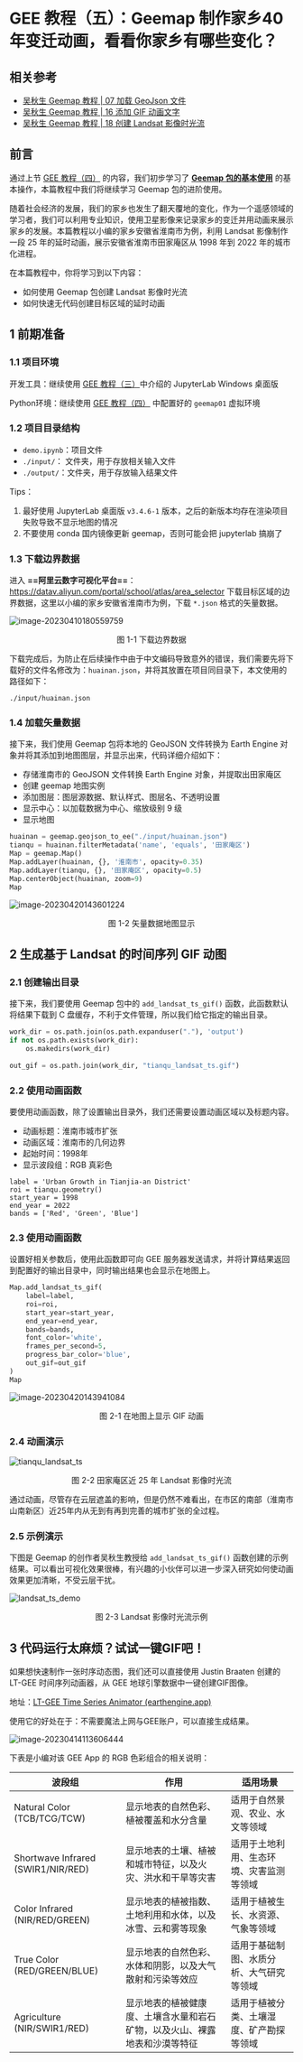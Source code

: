 # GEE 教程（五）：Geemap 制作家乡40年变迁动画，看看你家乡有哪些变化？



## 相关参考

- [吴秋生 Geemap 教程 | 07 加载 GeoJson 文件](https://geemap.org/notebooks/07_geojson/)
- [吴秋生 Geemap 教程 | 16 添加 GIF 动画文字](https://geemap.org/notebooks/16_add_animated_text/)
- [吴秋生 Geemap 教程 | 18 创建 Landsat 影像时光流](https://geemap.org/notebooks/18_create_landsat_timelapse/)



## 前言

通过上节 [GEE 教程（四）](https://mp.weixin.qq.com/s?__biz=MzIxNDQ0NDY1NQ==&mid=2247496393&idx=1&sn=3e9510bf3e308636c1ce4d44fc663446&chksm=97a5cdc9a0d244df4fb5d39b7fcc96eaf13fd79e9de4e3cb37ee0852912e6f3b0630ed5701f1&cur_album_id=2463398802934808577&scene=189#wechat_redirect) 的内容，我们初步学习了 **<u>Geemap 包的基本使用</u>** 的基本操作，本篇教程中我们将继续学习 Geemap 包的进阶使用。

随着社会经济的发展，我们的家乡也发生了翻天覆地的变化，作为一个遥感领域的学习者，我们可以利用专业知识，使用卫星影像来记录家乡的变迁并用动画来展示家乡的发展。本篇教程以小编的家乡安徽省淮南市为例，利用 Landsat 影像制作一段 25 年的延时动画，展示安徽省淮南市田家庵区从 1998 年到 2022 年的城市化进程。

在本篇教程中，你将学习到以下内容：

- 如何使用 Geemap 包创建 Landsat 影像时光流
- 如何快速无代码创建目标区域的延时动画



## 1 前期准备

### 1.1 项目环境

开发工具：继续使用 [GEE 教程（三）](https://mp.weixin.qq.com/s?__biz=MzIxNDQ0NDY1NQ==&mid=2247496252&idx=1&sn=69e3a49a6748354c87133ecabfddfc3c&chksm=97a5cd3ca0d2442a760cdf90130ad0133c99610033abfcd64e4eae52ee72ba0adaa020036fd1&scene=178&cur_album_id=2650193990876659713#rd)中介绍的 JupyterLab Windows 桌面版

Python环境：继续使用  [GEE 教程（四）](https://mp.weixin.qq.com/s?__biz=MzIxNDQ0NDY1NQ==&mid=2247496393&idx=1&sn=3e9510bf3e308636c1ce4d44fc663446&chksm=97a5cdc9a0d244df4fb5d39b7fcc96eaf13fd79e9de4e3cb37ee0852912e6f3b0630ed5701f1&cur_album_id=2463398802934808577&scene=189#wechat_redirect) 中配置好的 `geemap01` 虚拟环境

### 1.2 项目目录结构

- `demo.ipynb`：项目文件
- `./input/`： 文件夹，用于存放相关输入文件
- `./output/`：文件夹，用于存放输入结果文件

Tips：

1. 最好使用 JupyterLab 桌面版 `v3.4.6-1` 版本，之后的新版本均存在渲染项目失败导致不显示地图的情况
2. 不要使用 conda 国内镜像更新 geemap，否则可能会把 jupyterlab 搞崩了

### 1.3 下载边界数据

进入 **==阿里云数字可视化平台==**：https://datav.aliyun.com/portal/school/atlas/area_selector 下载目标区域的边界数据，这里以小编的家乡安徽省淮南市为例，下载 `*.json` 格式的矢量数据。

![image-20230410180559759](./img/image-20230410180559759.png)

<center>图 1-1 下载边界数据</center>

下载完成后，为防止在后续操作中由于中文编码导致意外的错误，我们需要先将下载好的文件名修改为：`huainan.json`，并将其放置在项目同目录下，本文使用的路径如下：

```
./input/huainan.json
```

### 1.4 加载矢量数据

接下来，我们使用 Geemap 包将本地的 GeoJSON 文件转换为 Earth Engine 对象并将其添加到地图图层，并显示出来，代码详细介绍如下：

- 存储淮南市的 GeoJSON 文件转换 Earth Engine 对象，并提取出田家庵区
- 创建 geemap 地图实例
- 添加图层：图层源数据、默认样式、图层名、不透明设置
- 显示中心：以加载数据为中心、缩放级别 9 级
- 显示地图

```python
huainan = geemap.geojson_to_ee("./input/huainan.json")
tianqu = huainan.filterMetadata('name', 'equals', '田家庵区')
Map = geemap.Map()
Map.addLayer(huainan, {}, '淮南市', opacity=0.35)
Map.addLayer(tianqu, {}, '田家庵区', opacity=0.5)
Map.centerObject(huainan, zoom=9)
Map
```

![image-20230420143601224](./img/image-20230420143601224.png)

<center>图 1-2 矢量数据地图显示</center>



## 2 生成基于 Landsat 的时间序列 GIF 动图

### 2.1 创建输出目录

接下来，我们要使用 Geemap 包中的 `add_landsat_ts_gif()`  函数，此函数默认将结果下载到 C 盘缓存，不利于文件管理，所以我们给它指定的输出目录。

```python
work_dir = os.path.join(os.path.expanduser("."), 'output')
if not os.path.exists(work_dir):
    os.makedirs(work_dir)
   
out_gif = os.path.join(work_dir, "tianqu_landsat_ts.gif")
```

### 2.2 使用动画函数

要使用动画函数，除了设置输出目录外，我们还需要设置动画区域以及标题内容。

- 动画标题：淮南市城市扩张
- 动画区域：淮南市的几何边界
- 起始时间：1998年
- 显示波段组：RGB 真彩色

```
label = 'Urban Growth in Tianjia-an District'
roi = tianqu.geometry()
start_year = 1998
end_year = 2022
bands = ['Red', 'Green', 'Blue']
```

### 2.3 使用动画函数

设置好相关参数后，使用此函数即可向 GEE 服务器发送请求，并将计算结果返回到配置好的输出目录中，同时输出结果也会显示在地图上。

```python
Map.add_landsat_ts_gif(
    label=label,
    roi=roi,
    start_year=start_year,
    end_year=end_year,
    bands=bands,
    font_color='white',
    frames_per_second=5,
    progress_bar_color='blue',
    out_gif=out_gif
)
Map
```

![image-20230420143941084](./img/image-20230420143941084.png)

<center>图 2-1 在地图上显示 GIF 动画</center>

### 2.4 动画演示

![tianqu_landsat_ts](./img/tianqu_landsat_ts.gif)

<center>图 2-2 田家庵区近 25 年 Landsat 影像时光流</center>

通过动画，尽管存在云层遮盖的影响，但是仍然不难看出，在市区的南部（淮南市山南新区）近25年内从无到有再到完善的城市扩张的全过程。

### 2.5 示例演示

下图是 Geemap 的创作者吴秋生教授给 `add_landsat_ts_gif()` 函数创建的示例结果。可以看出可视化效果很棒，有兴趣的小伙伴可以进一步深入研究如何使动画效果更加清晰，不受云层干扰。

![landsat_ts_demo](./img/landsat_ts_demo.gif)

<center>图 2-3 Landsat 影像时光流示例</center>



## 3 代码运行太麻烦？试试一键GIF吧！

如果想快速制作一张时序动态图，我们还可以直接使用 Justin Braaten 创建的 LT-GEE 时间序列动画器，从 GEE 地球引擎数据中一键创建GIF图像。

地址：[LT-GEE Time Series Animator (earthengine.app)](https://emaprlab.users.earthengine.app/view/lt-gee-time-series-animator)

使用它的好处在于：不需要魔法上网与GEE账户，可以直接生成结果。

![image-20230414113606444](./img/image-20230414113606444.png)

下表是小编对该 GEE App 的 RGB 色彩组合的相关说明：

| 波段组                             | 作用                                                         | 适用场景                                 |
| ---------------------------------- | ------------------------------------------------------------ | ---------------------------------------- |
| Natural Color (TCB/TCG/TCW)        | 显示地表的自然色彩、植被覆盖和水分含量                       | 适用于自然景观、农业、水文等领域         |
| Shortwave Infrared (SWIR1/NIR/RED) | 显示地表的土壤、植被和城市特征，以及火灾、洪水和干旱等灾害   | 适用于土地利用、生态环境、灾害监测等领域 |
| Color Infrared (NIR/RED/GREEN)     | 显示地表的植被指数、土地利用和水体，以及冰雪、云和雾等现象   | 适用于植被生长、水资源、气象等领域       |
| True Color (RED/GREEN/BLUE)        | 显示地表的自然色彩、水体和阴影，以及大气散射和污染等效应     | 适用于基础制图、水质分析、大气研究等领域 |
| Agriculture (NIR/SWIR1/RED)        | 显示地表的植被健康度、土壤含水量和岩石矿物，以及火山、裸露地表和沙漠等特征 | 适用于植被分类、土壤湿度、矿产勘探等领域 |

